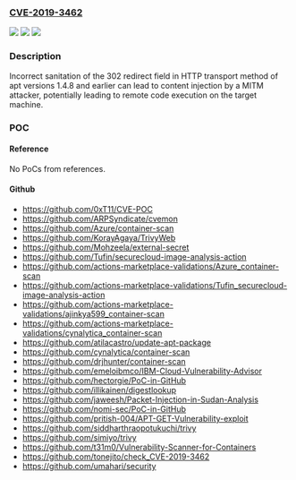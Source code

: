 ### [CVE-2019-3462](https://cve.mitre.org/cgi-bin/cvename.cgi?name=CVE-2019-3462)
![](https://img.shields.io/static/v1?label=Product&message=apt%20as%20used%20in%20Debian%20Stretch%20and%20Ubuntu&color=blue)
![](https://img.shields.io/static/v1?label=Version&message=n%2Fa&color=blue)
![](https://img.shields.io/static/v1?label=Vulnerability&message=Remote%20code%20execution%20in%20apt&color=brighgreen)

### Description

Incorrect sanitation of the 302 redirect field in HTTP transport method of apt versions 1.4.8 and earlier can lead to content injection by a MITM attacker, potentially leading to remote code execution on the target machine.

### POC

#### Reference
No PoCs from references.

#### Github
- https://github.com/0xT11/CVE-POC
- https://github.com/ARPSyndicate/cvemon
- https://github.com/Azure/container-scan
- https://github.com/KorayAgaya/TrivyWeb
- https://github.com/Mohzeela/external-secret
- https://github.com/Tufin/securecloud-image-analysis-action
- https://github.com/actions-marketplace-validations/Azure_container-scan
- https://github.com/actions-marketplace-validations/Tufin_securecloud-image-analysis-action
- https://github.com/actions-marketplace-validations/ajinkya599_container-scan
- https://github.com/actions-marketplace-validations/cynalytica_container-scan
- https://github.com/atilacastro/update-apt-package
- https://github.com/cynalytica/container-scan
- https://github.com/drjhunter/container-scan
- https://github.com/emeloibmco/IBM-Cloud-Vulnerability-Advisor
- https://github.com/hectorgie/PoC-in-GitHub
- https://github.com/illikainen/digestlookup
- https://github.com/jaweesh/Packet-Injection-in-Sudan-Analysis
- https://github.com/nomi-sec/PoC-in-GitHub
- https://github.com/pritish-004/APT-GET-Vulnerability-exploit
- https://github.com/siddharthraopotukuchi/trivy
- https://github.com/simiyo/trivy
- https://github.com/t31m0/Vulnerability-Scanner-for-Containers
- https://github.com/tonejito/check_CVE-2019-3462
- https://github.com/umahari/security

